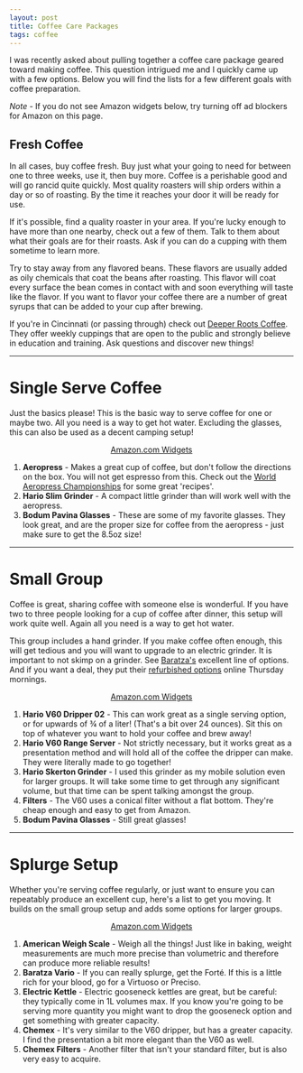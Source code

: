 ```yaml
---
layout: post
title: Coffee Care Packages
tags: coffee
---
```

I was recently asked about pulling together a coffee care package geared toward making coffee. This question intrigued me and I quickly came up with a few options. Below you will find the lists for a few different goals with coffee preparation.

*Note* - If you do not see Amazon widgets below, try turning off ad blockers for Amazon on this page.

## Fresh Coffee

In all cases, buy coffee fresh. Buy just what your going to need for between one to three weeks, use it, then buy more. Coffee is a perishable good and will go rancid quite quickly. Most quality roasters will ship orders within a day or so of roasting. By the time it reaches your door it will be ready for use.

If it's possible, find a quality roaster in your area. If you're lucky enough to have more than one nearby, check out a few of them. Talk to them about what their goals are for their roasts. Ask if you can do a cupping with them sometime to learn more.

Try to stay away from any flavored beans. These flavors are usually added as oily chemicals that coat the beans after roasting. This flavor will coat every surface the bean comes in contact with and soon everything will taste like the flavor. If you want to flavor your coffee there are a number of great syrups that can be added to your cup after brewing.

If you're in Cincinnati (or passing through) check out [Deeper Roots Coffee](http://www.deeperrootscoffee.com). They offer weekly cuppings that are open to the public and strongly believe in education and training. Ask questions and discover new things!

------

# Single Serve Coffee

Just the basics please! This is the basic way to serve coffee for one or maybe two. All you need is a way to get hot water. Excluding the glasses, this can also be used as a decent camping setup!

<center>
<SCRIPT charset="utf-8" type="text/javascript" src="http://ws-na.amazon-adsystem.com/widgets/q?rt=ss_mfw&ServiceVersion=20070822&MarketPlace=US&ID=V20070822%2FUS%2Fjoerocsblo-20%2F8001%2F9479afa0-2d13-4147-b0d3-be365609f482"> </SCRIPT> <NOSCRIPT><A HREF="http://ws-na.amazon-adsystem.com/widgets/q?rt=ss_mfw&ServiceVersion=20070822&MarketPlace=US&ID=V20070822%2FUS%2Fjoerocsblo-20%2F8001%2F9479afa0-2d13-4147-b0d3-be365609f482&Operation=NoScript">Amazon.com Widgets</A></NOSCRIPT>
</center>

1. **Aeropress** - Makes a great cup of coffee, but don't follow the directions on the box. You will not get espresso from this. Check out the [World Aeropress Championships](http://worldaeropresschampionship.com/recipes/) for some great 'recipes'.
2. **Hario Slim Grinder** - A compact little grinder than will work well with the aeropress.
3. **Bodum Pavina Glasses** - These are some of my favorite glasses. They look great, and are the proper size for coffee from the aeropress - just make sure to get the 8.5oz size!

------

# Small Group

Coffee is great, sharing coffee with someone else is wonderful. If you have two to three people looking for a cup of coffee after dinner, this setup will work quite well. Again all you need is a way to get hot water.

This group includes a hand grinder. If you make coffee often enough, this will get tedious and you will want to upgrade to an electric grinder. It is important to not skimp on a grinder. See [Baratza's](https://www.baratza.com) excellent line of options. And if you want a deal, they put their [refurbished options](http://bit.ly/19ee7cB) online Thursday mornings.

<center>
<SCRIPT charset="utf-8" type="text/javascript" src="http://ws-na.amazon-adsystem.com/widgets/q?rt=ss_mfw&ServiceVersion=20070822&MarketPlace=US&ID=V20070822%2FUS%2Fjoerocsblo-20%2F8001%2F0a2cee39-38e6-488f-b528-2f6e8c70e7f6"> </SCRIPT> <NOSCRIPT><A HREF="http://ws-na.amazon-adsystem.com/widgets/q?rt=ss_mfw&ServiceVersion=20070822&MarketPlace=US&ID=V20070822%2FUS%2Fjoerocsblo-20%2F8001%2F0a2cee39-38e6-488f-b528-2f6e8c70e7f6&Operation=NoScript">Amazon.com Widgets</A></NOSCRIPT>
</center>

1. **Hario V60 Dripper 02** - This can work great as a single serving option, or for upwards of ¾ of a liter! (That's a bit over 24 ounces). Sit this on top of whatever you want to hold your coffee and brew away!
2. **Hario V60 Range Server** - Not strictly necessary, but it works great as a presentation method and will hold all of the coffee the dripper can make. They were literally made to go together!
3. **Hario Skerton Grinder** - I used this grinder as my mobile solution even for larger groups. It will take some time to get through any significant volume, but that time can be spent talking amongst the group.
4. **Filters** - The V60 uses a conical filter without a flat bottom. They're cheap enough and easy to get from Amazon.
5. **Bodum Pavina Glasses** - Still great glasses!

------

# Splurge Setup

Whether you're serving coffee regularly, or just want to ensure you can repeatably produce an excellent cup, here's a list to get you moving. It builds on the small group setup and adds some options for larger groups.

<center>
<SCRIPT charset="utf-8" type="text/javascript" src="http://ws-na.amazon-adsystem.com/widgets/q?rt=ss_mfw&ServiceVersion=20070822&MarketPlace=US&ID=V20070822%2FUS%2Fjoerocsblo-20%2F8001%2Feb4e7e12-1b0e-4d3e-b7f5-76f70e77c1b1"> </SCRIPT> <NOSCRIPT><A HREF="http://ws-na.amazon-adsystem.com/widgets/q?rt=ss_mfw&ServiceVersion=20070822&MarketPlace=US&ID=V20070822%2FUS%2Fjoerocsblo-20%2F8001%2Feb4e7e12-1b0e-4d3e-b7f5-76f70e77c1b1&Operation=NoScript">Amazon.com Widgets</A></NOSCRIPT>
</center>

1. **American Weigh Scale** - Weigh all the things! Just like in baking, weight measurements are much more precise than volumetric and therefore can produce more reliable results!
2. **Baratza Vario** - If you can really splurge, get the Forté. If this is a little rich for your blood, go for a Virtuoso or Preciso.
3. **Electric Kettle** - Electric gooseneck kettles are great, but be careful: they typically come in 1L volumes max. If you know you're going to be serving more quantity you might want to drop the gooseneck option and get something with greater capacity.
4. **Chemex** - It's very similar to the V60 dripper, but has a greater capacity. I find the presentation a bit more elegant than the V60 as well.
5. **Chemex Filters** - Another filter that isn't your standard filter, but is also very easy to acquire.
